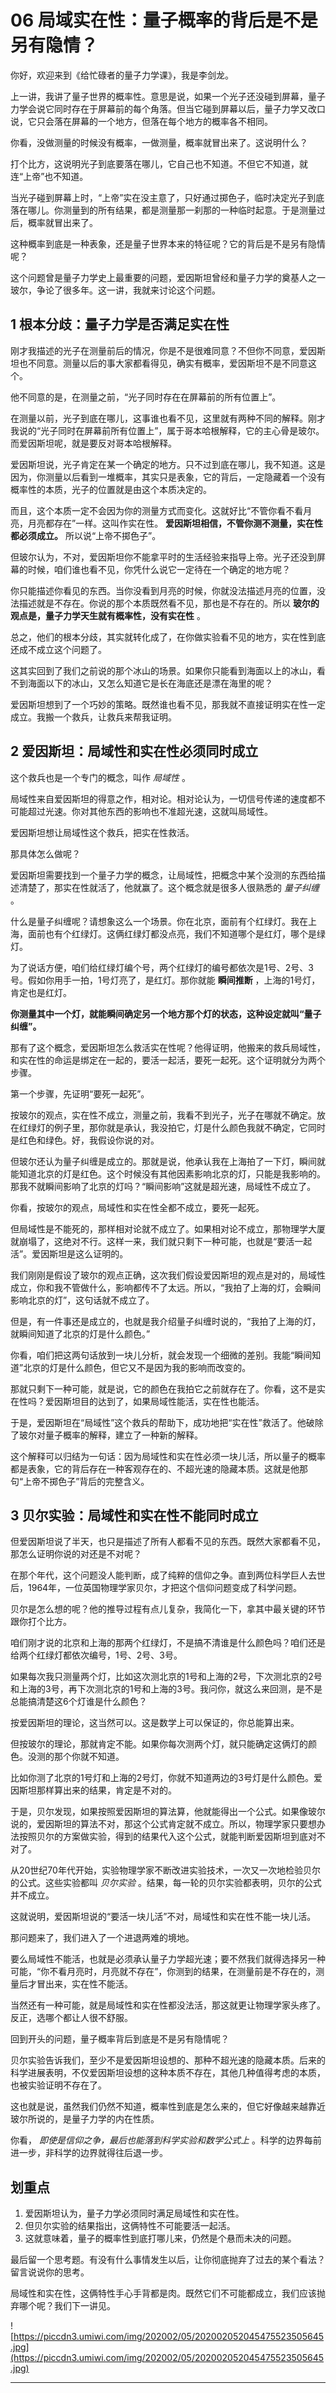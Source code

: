 # 06 局域实在性：量子概率的背后是不是另有隐情？

你好，欢迎来到《给忙碌者的量子力学课》，我是李剑龙。

上一讲，我讲了量子世界的概率性。意思是说，如果一个光子还没碰到屏幕，量子力学会说它同时存在于屏幕前的每个角落。但当它碰到屏幕以后，量子力学又改口说，它只会落在屏幕的一个地方，但落在每个地方的概率各不相同。

你看，没做测量的时候没有概率，一做测量，概率就冒出来了。这说明什么？

打个比方，这说明光子到底要落在哪儿，它自己也不知道。不但它不知道，就连“上帝”也不知道。

当光子碰到屏幕上时，“上帝”实在没主意了，只好通过掷色子，临时决定光子到底落在哪儿。你测量到的所有结果，都是测量那一刹那的一种临时起意。于是测量过后，概率就冒出来了。

这种概率到底是一种表象，还是量子世界本来的特征呢？它的背后是不是另有隐情呢？

这个问题曾是量子力学史上最重要的问题，爱因斯坦曾经和量子力学的奠基人之一玻尔，争论了很多年。这一讲，我就来讨论这个问题。

## 1 根本分歧：量子力学是否满足实在性

刚才我描述的光子在测量前后的情况，你是不是很难同意？不但你不同意，爱因斯坦也不同意。测量以后的事大家都看得见，确实有概率，爱因斯坦不是不同意这个。

他不同意的是，在测量之前，“光子同时存在在屏幕前的所有位置上”。

在测量以前，光子到底在哪儿，这事谁也看不见，这里就有两种不同的解释。刚才我说的“光子同时在屏幕前所有位置上”，属于哥本哈根解释，它的主心骨是玻尔。而爱因斯坦呢，就是要反对哥本哈根解释。

爱因斯坦说，光子肯定在某一个确定的地方。只不过到底在哪儿，我不知道。这是因为，你测量以后看到一堆概率，其实只是表象，它的背后，一定隐藏着一个没有概率性的本质，光子的位置就是由这个本质决定的。

而且，这个本质一定不会因为你的测量方式而变化。这就好比“不管你看不看月亮，月亮都存在”一样。这叫作实在性。 **爱因斯坦相信，不管你测不测量，实在性都必须成立。** 所以说“上帝不掷色子”。

但玻尔认为，不对，爱因斯坦你不能拿平时的生活经验来指导上帝。光子还没到屏幕的时候，咱们谁也看不见，你凭什么说它一定待在一个确定的地方呢？

你只能描述你看见的东西。当你没看到月亮的时候，你就没法描述月亮的位置，没法描述就是不存在。你说的那个本质既然看不见，那也是不存在的。所以 **玻尔的观点是，量子力学天生就有概率性，没有实在性** 。

总之，他们的根本分歧，其实就转化成了，在你做实验看不见的地方，实在性到底还成不成立这个问题了。

这其实回到了我们之前说的那个冰山的场景。如果你只能看到海面以上的冰山，看不到海面以下的冰山，又怎么知道它是长在海底还是漂在海里的呢？

爱因斯坦想到了一个巧妙的策略。既然谁也看不见，那我就不直接证明实在性一定成立。我搬一个救兵，让救兵来帮我证明。

## 2 爱因斯坦：局域性和实在性必须同时成立

这个救兵也是一个专门的概念，叫作 *局域性* 。

局域性来自爱因斯坦的得意之作，相对论。相对论认为，一切信号传递的速度都不可能超过光速。你对其他东西的影响也不准超光速，这就叫局域性。

爱因斯坦想让局域性这个救兵，把实在性救活。

那具体怎么做呢？

爱因斯坦需要找到一个量子力学的概念，让局域性，把概念中某个没测的东西给描述清楚了，那实在性就活了，他就赢了。这个概念就是很多人很熟悉的 *量子纠缠* 。

什么是量子纠缠呢？请想象这么一个场景。你在北京，面前有个红绿灯。我在上海，面前也有个红绿灯。这俩红绿灯都没点亮，我们不知道哪个是红灯，哪个是绿灯。

为了说话方便，咱们给红绿灯编个号，两个红绿灯的编号都依次是1号、2号、3号。假如你用手一拍，1号灯亮了，是红灯。那你就能 **瞬间推断** ，上海的1号灯，肯定也是红灯。

 **你测量其中一个灯，就能瞬间确定另一个地方那个灯的状态，这种设定就叫“量子纠缠”。**

那有了这个概念，爱因斯坦怎么救活实在性呢？他得证明，他搬来的救兵局域性，和实在性的命运是绑定在一起的，要活一起活，要死一起死。这个证明就分为两个步骤。

第一个步骤，先证明“要死一起死”。

按玻尔的观点，实在性不成立，测量之前，我看不到光子，光子在哪就不确定。放在红绿灯的例子里，那你就是承认，我没拍它，灯是什么颜色我就不确定，它同时是红色和绿色。好，我假设你说的对。

但玻尔还认为量子纠缠是成立的。那就是说，他承认我在上海拍了一下灯，瞬间就能知道北京的灯是红色。这个时候没有其他因素影响北京的灯，只能是我影响的。那我不就瞬间影响了北京的灯吗？“瞬间影响”这就是超光速，局域性不成立了。

你看，按玻尔的观点，局域性和实在性全都不成立，要死一起死。

但局域性是不能死的，那样相对论就不成立了。如果相对论不成立，那物理学大厦就崩塌了，这绝对不行。这样一来，我们就只剩下一种可能，也就是“要活一起活”。爱因斯坦是这么证明的。

我们刚刚是假设了玻尔的观点正确，这次我们假设爱因斯坦的观点是对的，局域性成立，你和我不管做什么，影响都传不了太远。所以，“我拍了上海的灯，会瞬间影响北京的灯”，这句话就不成立了。

但是，有一件事还是成立的，也就是我介绍量子纠缠时说的，“我拍了上海的灯，就瞬间知道了北京的灯是什么颜色。”

你看，咱们把这两句话放到一块儿分析，就会发现一个细微的差别。我能“瞬间知道”北京的灯是什么颜色，但它又不是因为我的影响而改变的。

那就只剩下一种可能，就是说，它的颜色在我拍它之前就存在了。你看，这不是实在性吗？爱因斯坦目的达到了，如果局域性能活，实在性也能活。

于是，爱因斯坦在“局域性”这个救兵的帮助下，成功地把“实在性”救活了。他破除了玻尔对量子概率的解释，建立了一种新的解释。

这个解释可以归结为一句话：因为局域性和实在性必须一块儿活，所以量子的概率都是表象，它的背后存在一种客观存在的、不超光速的隐藏本质。这就是他那句“上帝不掷色子”背后的完整含义。

## 3 贝尔实验：局域性和实在性不能同时成立

但爱因斯坦说了半天，也只是描述了所有人都看不见的东西。既然大家都看不见，那怎么证明你说的对还是不对呢？

在那个年代，这个问题没人能判断，成了纯粹的信仰之争。直到两位科学巨人去世后，1964年，一位英国物理学家贝尔，才把这个信仰问题变成了科学问题。

贝尔是怎么想的呢？他的推导过程有点儿复杂，我简化一下，拿其中最关键的环节跟你打个比方。

咱们刚才说的北京和上海的那两个红绿灯，不是搞不清谁是什么颜色吗？咱们还是给两个红绿灯都依次编号，1号、2号、3号。

如果每次我只测量两个灯，比如这次测北京的1号和上海的2号，下次测北京的2号和上海的3号，再下次测北京的1号和上海的3号。我问你，就这么来回测，是不是总能搞清楚这6个灯谁是什么颜色？

按爱因斯坦的理论，这当然可以。这是数学上可以保证的，你总能算出来。

但按玻尔的理论，那就肯定不能。如果你每次测两个灯，就只能确定这俩灯的颜色。没测的那个你就不知道。

比如你测了北京的1号灯和上海的2号灯，你就不知道两边的3号灯是什么颜色。爱因斯坦那样算出来的结果，肯定是不对的。

于是，贝尔发现，如果按照爱因斯坦的算法算，他就能得出一个公式。如果像玻尔说的，爱因斯坦的算法不对，那这个公式肯定就不成立。所以，物理学家只要想办法按照贝尔的方案做实验，得到的结果代入这个公式，就能判断爱因斯坦到底对不对了。

从20世纪70年代开始，实验物理学家不断改进实验技术，一次又一次地检验贝尔的公式。这些实验都叫 *贝尔实验* 。结果，每一轮的贝尔实验都表明，贝尔的公式并不成立。

这就说明，爱因斯坦说的“要活一块儿活”不对，局域性和实在性不能一块儿活。

那问题来了，我们进入了一个进退两难的境地。

要么局域性不能活，也就是必须承认量子力学超光速；要不然我们就得选择另一种可能，“你不看月亮时，月亮就不存在”，你测到的结果，在测量前是不存在的，测量后才冒出来，实在性不能活。

当然还有一种可能，就是局域性和实在性都没法活，那这就更让物理学家头疼了。反正，选哪个都让人很不舒服。

回到开头的问题，量子概率背后到底是不是另有隐情呢？

贝尔实验告诉我们，至少不是爱因斯坦设想的、那种不超光速的隐藏本质。后来的科学进展表明，不仅爱因斯坦设想的这种本质不存在，其他几种值得考虑的本质，也被实验证明不存在了。

这也就是说，虽然我们仍然不知道，概率性到底是怎么来的，但它好像越来越靠近玻尔所说的，是量子力学的内在性质。

你看， *即使是信仰之争，最后也能落到科学实验和数学公式上* 。科学的边界每前进一步，非科学的边界就得往后退一步。

## 划重点

1. 爱因斯坦认为，量子力学必须同时满足局域性和实在性。
2. 但贝尔实验的结果指出，这俩特性不可能要活一起活。
3. 这就意味着，量子的概率性到底打哪儿来，仍然是个悬而未决的问题。

最后留一个思考题。有没有什么事情发生以后，让你彻底抛弃了过去的某个看法？留言说说你的思考。

局域性和实在性，这俩特性手心手背都是肉。既然它们不可能都成立，我们应该抛弃哪个呢？我们下一讲见。

![https://piccdn3.umiwi.com/img/202002/05/202002052045475523505645.jpg](https://piccdn3.umiwi.com/img/202002/05/202002052045475523505645.jpg)

---
